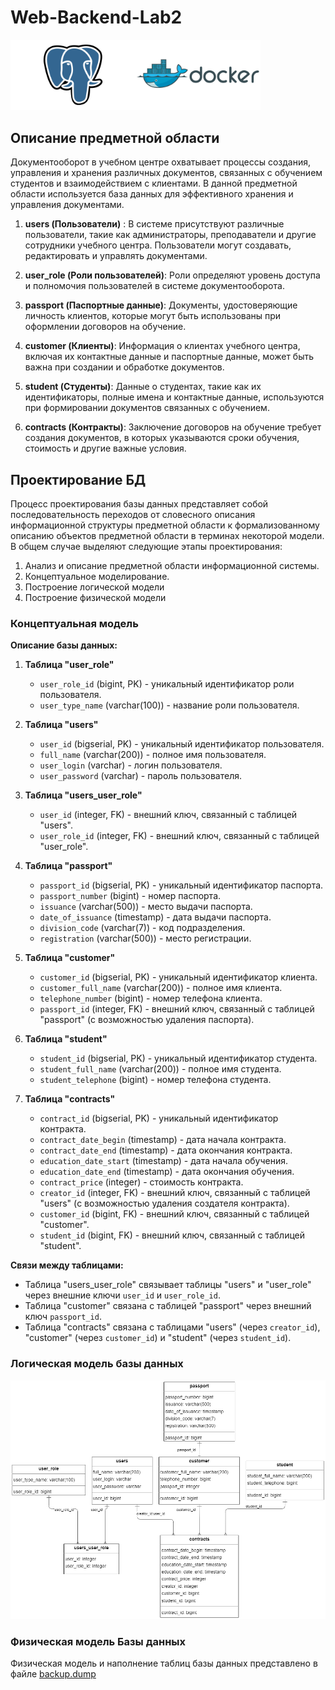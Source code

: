 # Web-Backend-Lab2

<img src="/images/PostgreSQL.jpg" width=200px><img src="/images/Docker.jpg" width=200px>

## Описание предметной области

Документооборот в учебном центре охватывает процессы создания, управления и хранения различных документов, связанных с обучением студентов и взаимодействием с клиентами. В данной предметной области используется база данных для эффективного хранения и управления документами.

1. **users (Пользователи)** : В системе присутствуют различные пользователи, такие как администраторы, преподаватели и другие сотрудники учебного центра. Пользователи могут создавать, редактировать и управлять документами.

2. **user_role (Роли пользователей)**: Роли определяют уровень доступа и полномочия пользователей в системе документооборота.

3. **passport (Паспортные данные)**: Документы, удостоверяющие личность клиентов, которые могут быть использованы при оформлении договоров на обучение.

4. **customer (Клиенты)**: Информация о клиентах учебного центра, включая их контактные данные и паспортные данные, может быть важна при создании и обработке документов.

5. **student (Студенты)**: Данные о студентах, такие как их идентификаторы, полные имена и контактные данные, используются при формировании документов связанных с обучением.

6. **contracts (Контракты)**: Заключение договоров на обучение требует создания документов, в которых указываются сроки обучения, стоимость и другие важные условия.


## Проектирование БД
Процесс проектирования базы данных представляет собой последовательность переходов от словесного описания информационной структуры предметной области к
формализованному описанию объектов предметной области в терминах некоторой модели. В общем случае выделяют следующие этапы проектирования:
1. Анализ и описание предметной области информационной системы.
2. Концептуальное моделирование.
3. Построение логической модели
4. Построение физической модели

### Концептуальная модель
**Описание базы данных:**

1.  **Таблица "user\_role"**
    
    *   `user_role_id` (bigint, PK) - уникальный идентификатор роли пользователя.
    *   `user_type_name` (varchar(100)) - название роли пользователя.
2.  **Таблица "users"**
    
    *   `user_id` (bigserial, PK) - уникальный идентификатор пользователя.
    *   `full_name` (varchar(200)) - полное имя пользователя.
    *   `user_login` (varchar) - логин пользователя.
    *   `user_password` (varchar) - пароль пользователя.
3.  **Таблица "users\_user\_role"**
    
    *   `user_id` (integer, FK) - внешний ключ, связанный с таблицей "users".
    *   `user_role_id` (integer, FK) - внешний ключ, связанный с таблицей "user\_role".
4.  **Таблица "passport"**
    
    *   `passport_id` (bigserial, PK) - уникальный идентификатор паспорта.
    *   `passport_number` (bigint) - номер паспорта.
    *   `issuance` (varchar(500)) - место выдачи паспорта.
    *   `date_of_issuance` (timestamp) - дата выдачи паспорта.
    *   `division_code` (varchar(7)) - код подразделения.
    *   `registration` (varchar(500)) - место регистрации.
5.  **Таблица "customer"**
    
    *   `customer_id` (bigserial, PK) - уникальный идентификатор клиента.
    *   `customer_full_name` (varchar(200)) - полное имя клиента.
    *   `telephone_number` (bigint) - номер телефона клиента.
    *   `passport_id` (integer, FK) - внешний ключ, связанный с таблицей "passport" (с возможностью удаления паспорта).
6.  **Таблица "student"**
    
    *   `student_id` (bigserial, PK) - уникальный идентификатор студента.
    *   `student_full_name` (varchar(200)) - полное имя студента.
    *   `student_telephone` (bigint) - номер телефона студента.
7.  **Таблица "contracts"**
    
    *   `contract_id` (bigserial, PK) - уникальный идентификатор контракта.
    *   `contract_date_begin` (timestamp) - дата начала контракта.
    *   `contract_date_end` (timestamp) - дата окончания контракта.
    *   `education_date_start` (timestamp) - дата начала обучения.
    *   `education_date_end` (timestamp) - дата окончания обучения.
    *   `contract_price` (integer) - стоимость контракта.
    *   `creator_id` (integer, FK) - внешний ключ, связанный с таблицей "users" (с возможностью удаления создателя контракта).
    *   `customer_id` (bigint, FK) - внешний ключ, связанный с таблицей "customer".
    *   `student_id` (bigint, FK) - внешний ключ, связанный с таблицей "student".

**Связи между таблицами:**

*   Таблица "users\_user\_role" связывает таблицы "users" и "user\_role" через внешние ключи `user_id` и `user_role_id`.
*   Таблица "customer" связана с таблицей "passport" через внешний ключ `passport_id`.
*   Таблица "contracts" связана с таблицами "users" (через `creator_id`), "customer" (через `customer_id`) и "student" (через `student_id`).
### Логическая модель базы данных
![image](/images/er_schema.png)

### Физическая модель Базы данных
Физическая модель и наполнение таблиц базы данных представлено в файле [backup.dump](backup.dump)
